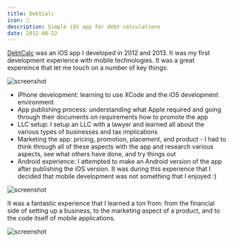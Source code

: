 ```yaml
---
title: DebtCalc
icon: 🧮
description: Simple iOS app for debt calculations
date: 2012-08-22
---
```


[DebtCalc](https://web.archive.org/web/20130822201207/http://ncontrol.co/) was
an iOS app I developed in 2012 and 2013. It was my first development
experience with mobile technologies. It was a great expereince that let me
touch on a number of key things:

![screenshot](/img/projects/debtcalc/screen-1.png#center)

- iPhone development: learning to use XCode and the iOS development
  environment
- App publishing process: understanding what Apple required and going
  through their documents on requirements how to promote the app
- LLC setup: I setup an LLC with a lawyer and learned all about the
  various types of businesses and tax implications
- Marketing the app: pricing, promotion, placement, and product - I had to
  think through all of these aspects with the app and research various
  aspects, see what others have done, and try things out
- Android experience: I attempted to make an Android version of the app after
  publishing the iOS version. It was during this experience that I decided
  that mobile development was not something that I enjoyed :)

![screenshot](/img/projects/debtcalc/screen-3.png#center)

It was a fantastic experience that I learned a ton from: from the financial
side of setting up a business, to the marketing aspect of a product, and to
the code itself of mobile applications.

![screenshot](/img/projects/debtcalc/screen-4.png#center)
